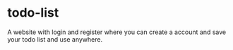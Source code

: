 # todo-list
A website with login and register where you can create a account and save your todo list and use anywhere.
